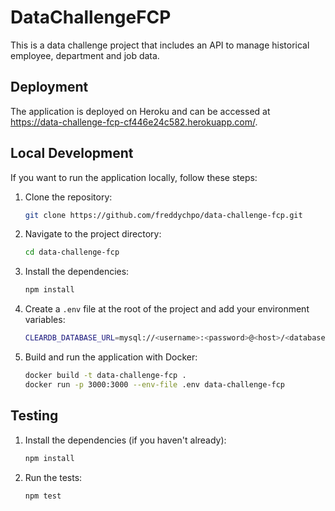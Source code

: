 # DataChallengeFCP

This is a data challenge project that includes an API to manage historical employee, department and job data.

## Deployment

The application is deployed on Heroku and can be accessed at  
https://data-challenge-fcp-cf446e24c582.herokuapp.com/.

## Local Development

If you want to run the application locally, follow these steps:

1. Clone the repository:
   ```bash
   git clone https://github.com/freddychpo/data-challenge-fcp.git
   ```
2. Navigate to the project directory:
   ```bash
   cd data-challenge-fcp
   ```
3. Install the dependencies:
   ```bash
   npm install
   ```
4. Create a `.env` file at the root of the project and add your environment variables:
   ```bash
   CLEARDB_DATABASE_URL=mysql://<username>:<password>@<host>/<database>?reconnect=true
   ```
5. Build and run the application with Docker:
   ```bash
   docker build -t data-challenge-fcp .
   docker run -p 3000:3000 --env-file .env data-challenge-fcp
   ```

## Testing

1. Install the dependencies (if you haven't already):
   ```bash
   npm install
   ```
2. Run the tests:
   ```bash
   npm test
   ```
